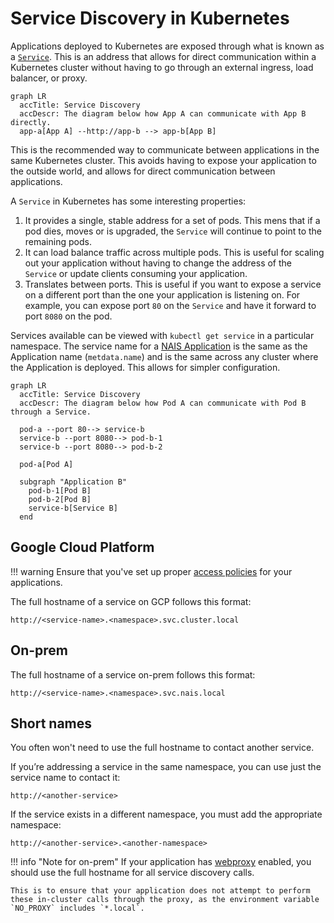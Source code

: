 # Service Discovery in Kubernetes

Applications deployed to Kubernetes are exposed through what is known as a [`Service`][k8s-service-discovery]. This is an address that allows for direct communication within a Kubernetes cluster without having to go through an external ingress, load balancer, or proxy.

```mermaid
graph LR
  accTitle: Service Discovery
  accDescr: The diagram below how App A can communicate with App B directly.
  app-a[App A] --http://app-b --> app-b[App B]
```

This is the recommended way to communicate between applications in the same Kubernetes cluster. This avoids having to expose your application to the outside world, and allows for direct communication between applications.

A `Service` in Kubernetes has some interesting properties:

1. It provides a single, stable address for a set of pods. This mens that if a pod dies, moves or is upgraded, the `Service` will continue to point to the remaining pods.
2. It can load balance traffic across multiple pods. This is useful for scaling out your application without having to change the address of the `Service` or update clients consuming your application.
3. Translates between ports. This is useful if you want to expose a service on a different port than the one your application is listening on. For example, you can expose port `80` on the `Service` and have it forward to port `8080` on the pod.

Services available can be viewed with `kubectl get service` in a particular namespace. The service name for a [NAIS Application](./application-spec.md) is the same as the Application name (`metdata.name`) and is the same across any cluster where the Application is deployed. This allows for simpler configuration.

[k8s-service-discovery]: https://kubernetes.io/docs/concepts/services-networking/service/

```mermaid
graph LR
  accTitle: Service Discovery
  accDescr: The diagram below how Pod A can communicate with Pod B through a Service.

  pod-a --port 80--> service-b
  service-b --port 8080--> pod-b-1
  service-b --port 8080--> pod-b-2

  pod-a[Pod A]

  subgraph "Application B"
    pod-b-1[Pod B]
    pod-b-2[Pod B]
    service-b[Service B]
  end
```

## Google Cloud Platform

!!! warning
    Ensure that you've set up proper [access policies](./access-policy.md) for your applications.

The full hostname of a service on GCP follows this format:

```text
http://<service-name>.<namespace>.svc.cluster.local
```

## On-prem

The full hostname of a service on-prem follows this format:

```text
http://<service-name>.<namespace>.svc.nais.local
```

## Short names

You often won't need to use the full hostname to contact another service.

If you’re addressing a service in the same namespace, you can use just the service name to contact it:

```text
http://<another-service>
```

If the service exists in a different namespace, you must add the appropriate namespace:

```text
http://<another-service>.<another-namespace>
```

!!! info "Note for on-prem"
    If your application has [webproxy](./application-spec.md#webproxy) enabled, you should use the full hostname for all service discovery calls.

    This is to ensure that your application does not attempt to perform these in-cluster calls through the proxy, as the environment variable `NO_PROXY` includes `*.local`.
